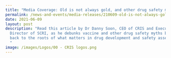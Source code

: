 ```yaml
---
title: "Media Coverage: Old is not always gold, and other drug safety myths"
permalink: /news-and-events/media-releases/210609-old-is-not-always-gold/
date: 2021-06-09
layout: post
description: "Read this article by Dr Danny Soon, CEO of CRIS and Executive
  Director of SCRI, as he debunks vaccine and other drug safety myths by going
  back to the roots of what matters in drug development and safety assessments.
  "
image: /images/Logos/00 - CRIS logos.png
---
```

